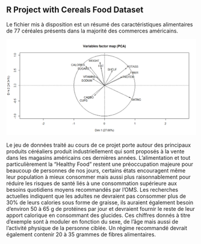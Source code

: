 ## R Project with Cereals Food Dataset

Le fichier mis à disposition est un résumé des caractéristiques alimentaires de 77 céréales
présents dans la majorité des commerces américains.

![alt text](https://github.com/mbenhamd/cereals-data-project/blob/master/cercle_correlation.png)


Le jeu de données traité au cours de ce projet porte autour des principaux produits céréaliers
produit industriellement qui sont proposés à la vente dans les magasins américains ces
dernières années.
L’alimentation et tout particulièrement la “Healthy Food” restent une préoccupation majeure
pour beaucoup de personnes de nos jours, certains états encouragent même leur population
à mieux consommer mais aussi plus raisonnablement pour réduire les risques de santé liés à
une consommation supérieure aux besoins quotidiens moyens recommandés par l’OMS.
Les recherches actuelles indiquent que les adultes ne devraient pas consommer plus de 30%
de leurs calories sous forme de graisse, ils auraient également besoin d’environ 50 à 65 g de
protéines par jour et devraient fournir le reste de leur apport calorique en consommant des
glucides. Ces chiffres donnés à titre d’exemple sont à moduler en fonction du sexe, de l’âge
mais aussi de l’activité physique de la personne ciblée.
Un régime recommandé devrait également contenir 20 à 35 grammes de fibres alimentaires.

